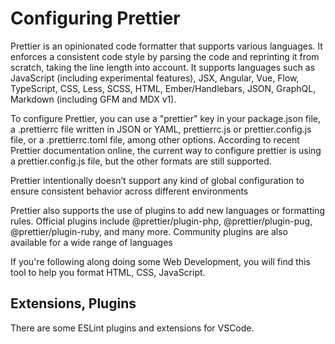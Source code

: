 # Configuring Prettier

Prettier is an opinionated code formatter that supports various languages. It enforces a consistent code style by parsing the code and reprinting it from scratch, taking the line length into account. It supports languages such as JavaScript (including experimental features), JSX, Angular, Vue, Flow, TypeScript, CSS, Less, SCSS, HTML, Ember/Handlebars, JSON, GraphQL, Markdown (including GFM and MDX v1).

To configure Prettier, you can use a "prettier" key in your package.json file, a .prettierrc file written in JSON or YAML, prettierrc.js or prettier.config.js file, or a .prettierrc.toml file, among other options.  According to recent Prettier documentation online, the current way to configure prettier is using a prettier.config.js file, but the other formats are still supported.

Prettier intentionally doesn’t support any kind of global configuration to ensure consistent behavior across different environments

Prettier also supports the use of plugins to add new languages or formatting rules. Official plugins include @prettier/plugin-php, @prettier/plugin-pug, @prettier/plugin-ruby, and many more. Community plugins are also available for a wide range of languages

If you're following along doing some Web Development, you will find this tool to help you format HTML, CSS, JavaScript. 

## Extensions, Plugins

There are some ESLint plugins and extensions for VSCode.
